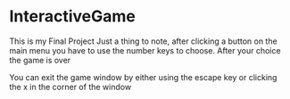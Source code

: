 # InteractiveGame

This is my Final Project
Just a thing to note, after clicking a button on the main menu you have to use the number keys to choose. After your choice the game is over

You can exit the game window by either using the escape key or clicking the x in the corner of the window
